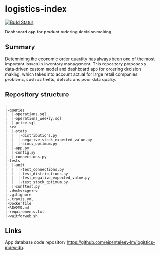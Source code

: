 # logistics-index

[![Build Status](https://travis-ci.com/eipanteleev-lm/logistics-index.svg?branch=master)](https://travis-ci.com/eipanteleev-lm/logistics-index)

Dashboard app for product ordering decision making.

## Summary

Determining the economic order quantity has always been one of the most important issues in inventory management. This repository proposes a data-driven custom model and dashboard app for ordering decision making, which takes into account actual for large retail companies problems, such as thefts, defects and poor data quality. 

## Repository structure

```
.
|-queries
|  |-operations.sql
|  |-operations_weekly.sql
|  |-price.sql
|-src
|  |-stats
|  |  |-distributions.py
|  |  |-negative_stock_expected_value.py
|  |  |-stock_optimum.py
|  |-app.py
|  |-config.py
|  |-connections.py
|-tests
|  |-unit
|  |  |-test_connections.py
|  |  |-test_distributions.py
|  |  |-test_negative_expected_value.py
|  |  |-test_stock_optimum.py
|  |-conftest.py
|-.dockerignore
|-.gitignore
|-.travis.yml
|-Dockerfile
|-README.md
|-requirements.txt
|-waitforweb.sh
```

## Links

App database code repository <https://github.com/eipanteleev-lm/logistics-index-db>.
